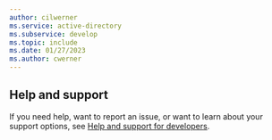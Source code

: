 ```yaml
---
author: cilwerner
ms.service: active-directory
ms.subservice: develop
ms.topic: include
ms.date: 01/27/2023
ms.author: cwerner
---
```


## Help and support

If you need help, want to report an issue, or want to learn about your support options, see [Help and support for developers](../../developer-support-help-options.md).

